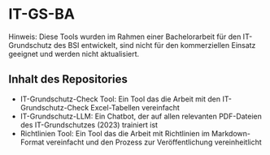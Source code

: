# IT-GS-BA

Hinweis: Diese Tools wurden im Rahmen einer Bachelorarbeit für den IT-Grundschutz des BSI entwickelt, sind nicht für den kommerziellen Einsatz geeignet und werden nicht aktualisiert.

## Inhalt des Repositories

- IT-Grundschutz-Check Tool: Ein Tool das die Arbeit mit den IT-Grundschutz-Check Excel-Tabellen vereinfacht
- IT-Grundschutz-LLM: Ein Chatbot, der auf allen relevanten PDF-Dateien des IT-Grundschutzes (2023) trainiert ist
- Richtlinien Tool: Ein Tool das die Arbeit mit Richtlinien im Markdown-Format vereinfacht und den Prozess zur Veröffentlichung vereinheitlicht
 
